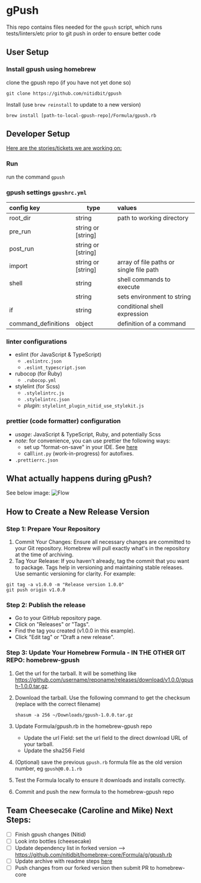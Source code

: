 # gPush

This repo contains files needed for the `gpush` script, which runs tests/linters/etc prior to git push in order to ensure better code

## User Setup

### Install gpush using homebrew

clone the gpush repo (if you have not yet done so)

```
git clone https://github.com/nitidbit/gpush
```

Install (use `brew reinstall` to update to a new version)

```
brew install [path-to-local-gpush-repo]/Formula/gpush.rb
```

## Developer Setup

[Here are the stories/tickets we are working on:](https://github.com/orgs/nitidbit/projects/3)

### Run

run the command `gpush`

### gpush settings `gpushrc.yml`

| **config key**      | **type**           | **values**                              |
| :------------------ | ------------------ | :-------------------------------------- |
| root_dir            | string             | path to working directory               |
| pre_run             | string or [string] |                                         |
| post_run            | string or [string] |                                         |
| import              | string or [string] | array of file paths or single file path |
| shell               | string             | shell commands to execute               |
| <NAME>              | string             | sets environment <NAME> to string       |
| if                  | string             | conditional shell expression            |
| command_definitions | object             | definition of a command                 |

### linter configurations

- eslint (for JavaScript & TypeScript)
  - `.eslintrc.json`
  - `.eslint_typescript.json`
- rubocop (for Ruby)
  - `.rubocop.yml`
- stylelint (for Scss)
  - `.stylelintrc.js`
  - `.stylelintrc.json`
  - _plugin_: `stylelint_plugin_nitid_use_stylekit.js`

### prettier (code formatter) configuration

- _usage_: JavaScript & TypeScript, Ruby, and potentially Scss
- _note_: for convenience, you can use prettier the following ways:
  - set up "format-on-save" in your IDE. See [here](https://www.educative.io/answers/how-to-set-up-prettier-and-automatic-formatting-on-vs-code)
  - call`lint.py` (work-in-progress) for autofixes.
- `.prettierrc.json`

## What actually happens during gPush?

See below image:
![Flow](https://github.com/nitidbit/gpush/blob/release/v2-hackathon/gpush_diagram.png?raw=true)

## How to Create a New Release Version

### Step 1: Prepare Your Repository

1. Commit Your Changes: Ensure all necessary changes are committed to your Git repository. Homebrew will pull exactly what's in the repository at the time of archiving.
2. Tag Your Release: If you haven't already, tag the commit that you want to package. Tags help in versioning and maintaining stable releases. Use semantic versioning for clarity. For example:

```
git tag -a v1.0.0 -m "Release version 1.0.0"
git push origin v1.0.0
```

### Step 2: Publish the release

- Go to your GitHub repository page.
- Click on "Releases" or "Tags".
- Find the tag you created (v1.0.0 in this example).
- Click "Edit tag" or "Draft a new release".

### Step 3: Update Your Homebrew Formula - IN THE OTHER GIT REPO: homebrew-gpush

1. Get the url for the tarball. It will be something like https://github.com/username/reponame/releases/download/v1.0.0/gpush-1.0.0.tar.gz.
2. Download the tarball. Use the following command to get the checksum (replace with the correct filename)
   ```
   shasum -a 256 ~/Downloads/gpush-1.0.0.tar.gz
   ```
3. Update Formula/gpush.rb in the homebrew-gpush repo

   - Update the url Field: set the url field to the direct download URL of your tarball.
   - Update the sha256 Field

4. (Optional) save the previous `gpush.rb` formula file as the old version number, eg `gpush@0.0.1.rb`
5. Test the Formula locally to ensure it downloads and installs correctly.
6. Commit and push the new formula to the homebrew-gpush repo

## Team Cheesecake (Caroline and Mike) Next Steps:

- [ ] Finish gpush changes (Nitid)
- [ ] Look into bottles (cheesecake)
- [ ] Update dependency list in forked version --> https://github.com/nitidbit/homebrew-core/Formula/g/gpush.rb
- [ ] Update archive with readme steps [here](https://github.com/nitidbit/gpush/tree/release/v2-hackathon?tab=readme-ov-file#how-to-create-a-new-release-version)
- [ ] Push changes from our forked version then submit PR to homebrew-core
